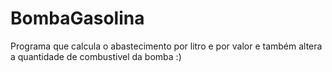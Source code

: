 # BombaGasolina
Programa que calcula o abastecimento por litro e por valor e também altera a quantidade de combustivel da bomba :)
